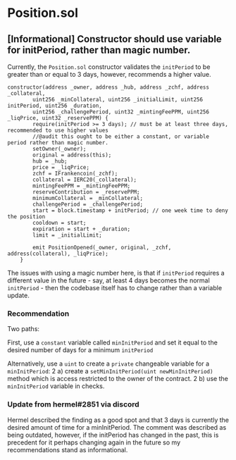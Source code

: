 # Position.sol

## [Informational] Constructor should use variable for initPeriod, rather than magic number.

Currently, the `Position.sol` constructor validates the `initPeriod` to be greater than or equal to 3 days, however, recommends a higher value.

```solidity
constructor(address _owner, address _hub, address _zchf, address _collateral, 
        uint256 _minCollateral, uint256 _initialLimit, uint256 initPeriod, uint256 _duration,
        uint256 _challengePeriod, uint32 _mintingFeePPM, uint256 _liqPrice, uint32 _reservePPM) {
        require(initPeriod >= 3 days); // must be at least three days, recommended to use higher values 
        //@audit this ought to be either a constant, or variable period rather than magic number.
        setOwner(_owner);
        original = address(this);
        hub = _hub;
        price = _liqPrice;
        zchf = IFrankencoin(_zchf);
        collateral = IERC20(_collateral);
        mintingFeePPM = _mintingFeePPM;
        reserveContribution = _reservePPM;
        minimumCollateral = _minCollateral;
        challengePeriod = _challengePeriod;
        start = block.timestamp + initPeriod; // one week time to deny the position
        cooldown = start;
        expiration = start + _duration;
        limit = _initialLimit;
        
        emit PositionOpened(_owner, original, _zchf, address(collateral), _liqPrice);
    }
```

The issues with using a magic number here, is that if `initPeriod` requires a different value in the future - say, at least 4 days becomes the normal `initPeriod` - then the codebase itself has to change rather than a variable update.

### Recommendation
Two paths:

First, use a `constant` variable called `minInitPeriod` and set it equal to the desired number of days for a minimum `initPeriod`


Alternatively, use a `uint` to create a `private` changeable variable for a `minInitPeriod`:
	2 a) create a `setMinInitPeriod(uint newMinInitPeriod)` method which is access restricted to the owner of the contract.
	2 b) use the `minInitPeriod` variable in checks.

### Update from hermel#2851 via discord

Hermel described the finding as a good spot and that 3 days is currently the desired amount of time for a minInitPeriod. The comment was described as being outdated, however, if the initPeriod has changed in the past, this is precedent for it perhaps changing again in the future so my recommendations stand as informational.